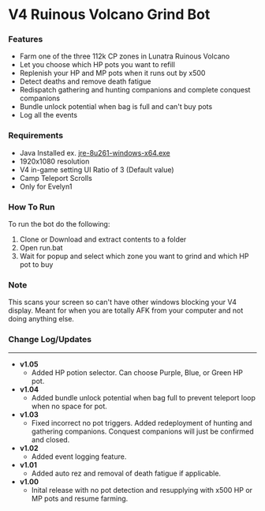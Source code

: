 # V4 Ruinous Volcano Grind Bot

### Features
- Farm one of the three 112k CP zones in Lunatra Ruinous Volcano
- Let you choose which HP pots you want to refill
- Replenish your HP and MP pots when it runs out by x500
- Detect deaths and remove death fatigue
- Redispatch gathering and hunting companions and complete conquest companions
- Bundle unlock potential when bag is full and can't buy pots
- Log all the events

### Requirements
- Java Installed ex. [jre-8u261-windows-x64.exe](https://javadl.oracle.com/webapps/download/AutoDL?BundleId=242990_a4634525489241b9a9e1aa73d9e118e6)
- 1920x1080 resolution
- V4 in-game setting UI Ratio of 3 (Default value)
- Camp Teleport Scrolls
- Only for Evelyn1

### How To Run
To run the bot do the following:

1. Clone or Download and extract contents to a folder
2. Open run.bat
3. Wait for popup and select which zone you want to grind and which HP pot to buy

### Note
This scans your screen so can't have other windows blocking your V4 display. Meant for when you are totally AFK from your computer and not doing anything else. 

### Change Log/Updates
---------------------------------
- **v1.05**
  - Added HP potion selector. Can choose Purple, Blue, or Green HP pot. 
- **v1.04**
  - Added bundle unlock potential when bag full to prevent teleport loop when no space for pot. 
- **v1.03**
  - Fixed incorrect no pot triggers. Added redeployment of hunting and gathering companions. Conquest companions will just be confirmed and closed. 
- **v1.02**
  - Added event logging feature. 
- **v1.01**
  - Added auto rez and removal of death fatigue if applicable. 
- **v1.00**
  - Inital release with no pot detection and resupplying with x500 HP or MP pots and resume farming. 
